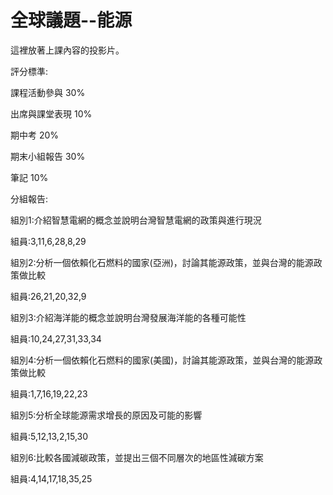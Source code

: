 # 全球議題--能源
這裡放著上課內容的投影片。

評分標準:
   
   課程活動參與         30%
   
   出席與課堂表現       10%
   
   期中考              20%
   
   期末小組報告         30%

   筆記                10%

分組報告:

組別1:介紹智慧電網的概念並說明台灣智慧電網的政策與進行現況

組員:3,11,6,28,8,29

組別2:分析一個依賴化石燃料的國家(亞洲)，討論其能源政策，並與台灣的能源政策做比較

組員:26,21,20,32,9

組別3:介紹海洋能的概念並說明台灣發展海洋能的各種可能性

組員:10,24,27,31,33,34

組別4:分析一個依賴化石燃料的國家(美國)，討論其能源政策，並與台灣的能源政策做比較

組員:1,7,16,19,22,23

組別5:分析全球能源需求增長的原因及可能的影響

組員:5,12,13,2,15,30

組別6:比較各國減碳政策，並提出三個不同層次的地區性減碳方案

組員:4,14,17,18,35,25
